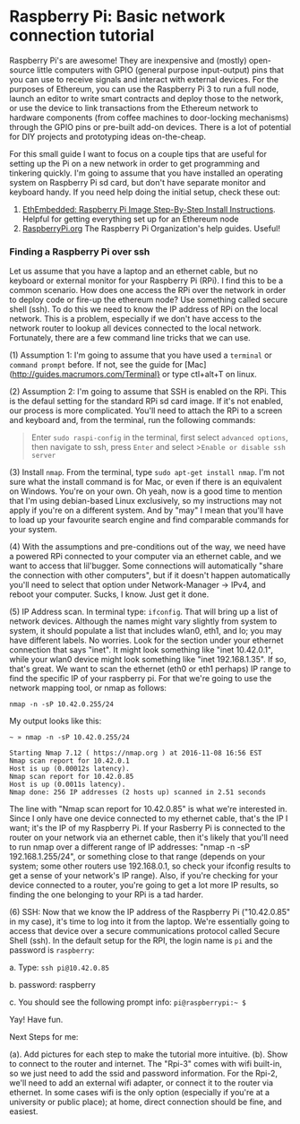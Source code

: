 # Raspberry Pi: Basic network connection tutorial

Raspberry Pi's are awesome! They are inexpensive and (mostly) open-source little computers with GPIO (general purpose input-output) pins that you can use to receive signals and interact with external devices. For the purposes of Ethereum, you can use the Raspberry Pi 3 to run a full node, launch an editor to write smart contracts and deploy those to the network, or  use the device to link transactions from the Ethereum network to hardware components (from coffee machines to door-locking mechanisms) through the GPIO pins or pre-built add-on devices. There is a lot of potential for DIY projects and prototyping ideas on-the-cheap. 

For this small guide I want to focus on a couple tips that are useful for setting up the Pi on a new network in order to get programming and tinkering quickly. I'm going to assume that you have installed an operating system on Raspberry Pi sd card, but don't have separate monitor and keyboard handy. If you need help doing the initial setup, check these out: 
1. [EthEmbedded: Raspberry Pi Image Step-By-Step Install Instructions](http://ethembedded.com/?page_id=171). Helpful for getting everything set up for an Ethereum node
2. [RaspberryPi.org](https://www.raspberrypi.org/help/)	 The Raspberry Pi Organization's help guides. Useful! 


### Finding a Raspberry Pi over ssh
Let us assume that you have a laptop and an ethernet cable, but no keyboard or external monitor for your Raspberry Pi (RPi). I find this to be a common scenario. How does one access the RPi over the network in order to deploy code or fire-up the ethereum node? Use something called secure shell (ssh). To do this we need to know the IP address of RPi on the local network. This is a problem, especially if we don't have access to the network router to lookup all devices connected to the local network. Fortunately, there are a few command line tricks that we can use. 

(1) Assumption 1: I'm going to assume that you have used a `terminal` or `command prompt` before. If not, see the guide for [Mac](http://guides.macrumors.com/Terminal} or type ctl+alt+T on linux. 

(2) Assumption 2: I'm going to assume that SSH is enabled on the RPi. This is the defaul setting for the standard RPi sd card image. If it's not enabled, our process is more complicated. You'll need to attach the RPi to a screen and keyboard and, from the terminal, run the following commands: 

>Enter `sudo raspi-config` in the terminal, first select `advanced options`, then navigate to ssh, press `Enter` and select  >`Enable or disable ssh server`

(3) Install `nmap`. From the terminal, type `sudo apt-get install nmap`. I'm not sure what the install command is for Mac, or even if there is an equivalent on Windows. You're on your own. Oh yeah, now is a good time to mention that I'm using debian-based Linux exclusively, so my instructions may not apply if you're on a different system. And by "may" I mean that you'll have to load up your favourite search engine and find comparable commands for your system. 

(4) With the assumptions and pre-conditions out of the way, we need have a powered RPi connected to your computer via an ethernet cable, and we want to access that lil'bugger. Some connections will automatically "share the connection with other computers", but if it doesn't happen automatically you'll need to select that option under Network-Manager -> IPv4, and reboot your computer. Sucks, I know. Just get it done. 

(5) IP Address scan. In terminal type: `ifconfig`. That will bring up a list of network devices. Although the names might vary slightly from system to system, it should populate a list that includes wlan0, eth1, and lo; you may have different labels. No worries. Look for the section under your ethernet connection that says "inet". It might look something like "inet 10.42.0.1", while your wlan0 device might look something like "inet 192.168.1.35".  If so, that's great. We want to scan the ethernet (eth0 or eth1 perhaps) IP range to find the specific IP of your raspberry pi. For that we're going to use the network mapping tool, or nmap as follows: 

`nmap -n -sP 10.42.0.255/24`

My output looks like this: 

```
~ » nmap -n -sP 10.42.0.255/24  

Starting Nmap 7.12 ( https://nmap.org ) at 2016-11-08 16:56 EST
Nmap scan report for 10.42.0.1
Host is up (0.00012s latency).
Nmap scan report for 10.42.0.85
Host is up (0.0011s latency).
Nmap done: 256 IP addresses (2 hosts up) scanned in 2.51 seconds

```

The line with "Nmap scan report for 10.42.0.85" is what we're interested in. Since I only have one device connected to my ethernet cable, that's the IP I want; it's the IP of my Raspberry Pi. If your Rasberry Pi is connected to the router on your network via an ethernet cable, then it's likely that you'll need to run nmap over a different range of IP addresses: "nmap -n -sP 192.168.1.255/24", or something close to that range (depends on your system; some other routers use 192.168.0.1, so check your ifconfig results to get a sense of your network's IP range). Also, if you're checking for your device connected to a router, you're going to get a lot more IP results, so finding the one belonging to your RPi is a tad harder. 

(6) SSH: Now that we know the IP address of the Raspberry Pi ("10.42.0.85" in my case), it's time to log into it from the laptop. We're essentially going to access that device over a secure communications protocol called Secure Shell (ssh). In the default setup for the RPI, the login name is `pi` and the password is `raspberry`: 

a. Type: `ssh pi@10.42.0.85`

b. password: raspberry

c. You should see the following prompt info:  `pi@raspberrypi:~ $`


Yay! Have fun.


Next Steps for me: 

(a). Add pictures for each step to make the tutorial more intuitive. 
(b). Show to connect to the router and internet. The "Rpi-3" comes with wifi built-in, so we just need to add the ssid and password information. For the Rpi-2, we'll need to add an external wifi adapter, or connect it to the router via ethernet. In some cases wifi is the only option (especially if you're at a university or public place); at home, direct connection should be fine, and easiest. 


 



